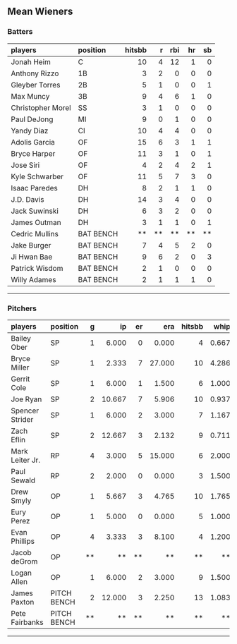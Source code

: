 ## Mean Wieners

### Batters

 
|players           |position  | hitsbb|  r| rbi| hr| sb| 
|:-----------------|:---------|------:|--:|---:|--:|--:| 
|Jonah Heim        |C         |     10|  4|  12|  1|  0| 
|Anthony Rizzo     |1B        |      3|  2|   0|  0|  0| 
|Gleyber Torres    |2B        |      5|  1|   0|  0|  1| 
|Max Muncy         |3B        |      9|  4|   6|  1|  0| 
|Christopher Morel |SS        |      3|  1|   0|  0|  0| 
|Paul DeJong       |MI        |      9|  0|   1|  0|  0| 
|Yandy Diaz        |CI        |     10|  4|   4|  0|  0| 
|Adolis Garcia     |OF        |     15|  6|   3|  1|  1| 
|Bryce Harper      |OF        |     11|  3|   1|  0|  1| 
|Jose Siri         |OF        |      4|  2|   4|  2|  1| 
|Kyle Schwarber    |OF        |     11|  5|   7|  3|  0| 
|Isaac Paredes     |DH        |      8|  2|   1|  1|  0| 
|J.D. Davis        |DH        |     14|  3|   4|  0|  0| 
|Jack Suwinski     |DH        |      6|  3|   2|  0|  0| 
|James Outman      |DH        |      3|  1|   1|  0|  1| 
|Cedric Mullins    |BAT BENCH |     **| **|  **| **| **| 
|Jake Burger       |BAT BENCH |      7|  4|   5|  2|  0| 
|Ji Hwan Bae       |BAT BENCH |      9|  6|   2|  0|  3| 
|Patrick Wisdom    |BAT BENCH |      2|  1|   0|  0|  0| 
|Willy Adames      |BAT BENCH |      2|  1|   1|  1|  0| 


* * *

### Pitchers

 
|players         |position    |  g|     ip| er|    era| hitsbb|  whip| so|  w| sv| 
|:---------------|:-----------|--:|------:|--:|------:|------:|-----:|--:|--:|--:| 
|Bailey Ober     |SP          |  1|  6.000|  0|  0.000|      4| 0.667|  3|  0|  0| 
|Bryce Miller    |SP          |  1|  2.333|  7| 27.000|     10| 4.286|  2|  0|  0| 
|Gerrit Cole     |SP          |  1|  6.000|  1|  1.500|      6| 1.000|  5|  1|  0| 
|Joe Ryan        |SP          |  2| 10.667|  7|  5.906|     10| 0.937| 10|  0|  0| 
|Spencer Strider |SP          |  1|  6.000|  2|  3.000|      7| 1.167|  7|  1|  0| 
|Zach Eflin      |SP          |  2| 12.667|  3|  2.132|      9| 0.711| 14|  1|  0| 
|Mark Leiter Jr. |RP          |  4|  3.000|  5| 15.000|      6| 2.000|  6|  0|  1| 
|Paul Sewald     |RP          |  2|  2.000|  0|  0.000|      3| 1.500|  3|  0|  1| 
|Drew Smyly      |OP          |  1|  5.667|  3|  4.765|     10| 1.765|  4|  0|  0| 
|Eury Perez      |OP          |  1|  5.000|  0|  0.000|      5| 1.000|  5|  1|  0| 
|Evan Phillips   |OP          |  4|  3.333|  3|  8.100|      4| 1.200|  2|  0|  0| 
|Jacob deGrom    |OP          | **|     **| **|     **|     **|    **| **| **| **| 
|Logan Allen     |OP          |  1|  6.000|  2|  3.000|      9| 1.500|  4|  1|  0| 
|James Paxton    |PITCH BENCH |  2| 12.000|  3|  2.250|     13| 1.083| 17|  1|  0| 
|Pete Fairbanks  |PITCH BENCH | **|     **| **|     **|     **|    **| **| **| **| 


* * *


